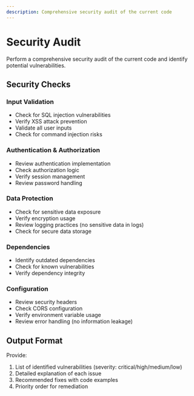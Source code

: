 ```yaml
---
description: Comprehensive security audit of the current code
---
```


# Security Audit

Perform a comprehensive security audit of the current code and identify potential vulnerabilities.

## Security Checks

### Input Validation
- Check for SQL injection vulnerabilities
- Verify XSS attack prevention
- Validate all user inputs
- Check for command injection risks

### Authentication & Authorization
- Review authentication implementation
- Check authorization logic
- Verify session management
- Review password handling

### Data Protection
- Check for sensitive data exposure
- Verify encryption usage
- Review logging practices (no sensitive data in logs)
- Check for secure data storage

### Dependencies
- Identify outdated dependencies
- Check for known vulnerabilities
- Verify dependency integrity

### Configuration
- Review security headers
- Check CORS configuration
- Verify environment variable usage
- Review error handling (no information leakage)

## Output Format

Provide:
1. List of identified vulnerabilities (severity: critical/high/medium/low)
2. Detailed explanation of each issue
3. Recommended fixes with code examples
4. Priority order for remediation
